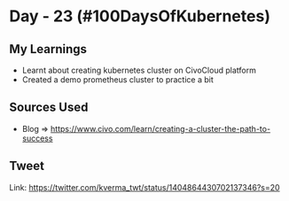 # Day - 23 (#100DaysOfKubernetes)

## My Learnings

- Learnt about creating kubernetes cluster on CivoCloud
  platform
- Created a demo prometheus cluster to practice a bit


## Sources Used

- Blog => https://www.civo.com/learn/creating-a-cluster-the-path-to-success 


## Tweet

Link: https://twitter.com/kverma_twt/status/1404864430702137346?s=20
